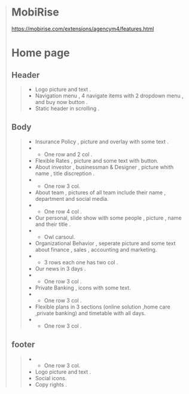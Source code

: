 > # MobiRise
> https://mobirise.com/extensions/agencym4/features.html
> # Home page #
> ## Header ##
>> -  Logo picture and text .
>> -  Navigation menu , 4 navigate items with 2 dropdown menu , and buy now button .
>> -  Static header in scrolling .
> ## Body ##
>> -  Insurance Policy , picture and overlay with some text .
>> - - One row and 2 col .
>> -  Flexible Rates , picture and some text with button.
>> -  About investor , businessman & Designer , picture whith name , title discreption .
>> - - One row 3 col.
>> -  About team , pictures of all team include their name , department and social media.
>> - - One row 4 col .
>> -  Our personal, slide show with some people , picture , name and their title . 
>> - - Owl carsoul.
>> -  Organizational Behavior , seperate picture  and some text about finance , sales , accounting and marketing.
>> - - 3 rows each one has two col .
>> -  Our news in 3 days .
>> - - One row 3 col .
>> -  Private Banking , icons with some text.
>> - - One row 3 col .
>> -  Flexible plans in 3 sections (online solution ,home care ,private banking) and timetable with all days.
>> - - One row 3 col .
> ## footer ##
>> - - One row 3 col.
>> -  Logo picture and text .
>> -  Social icons.
>> -  Copy rights .










